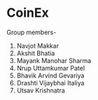 # CoinEx

Group members-

1. Navjot Makkar
2. Akshit Bhatia
3. Mayank Manohar Sharma
4. Nrup Uttamkumar Patel
5. Bhavik Arvind Gevariya
6. Drashti Vijaybhai Italiya
7. Utsav Krishnatra
